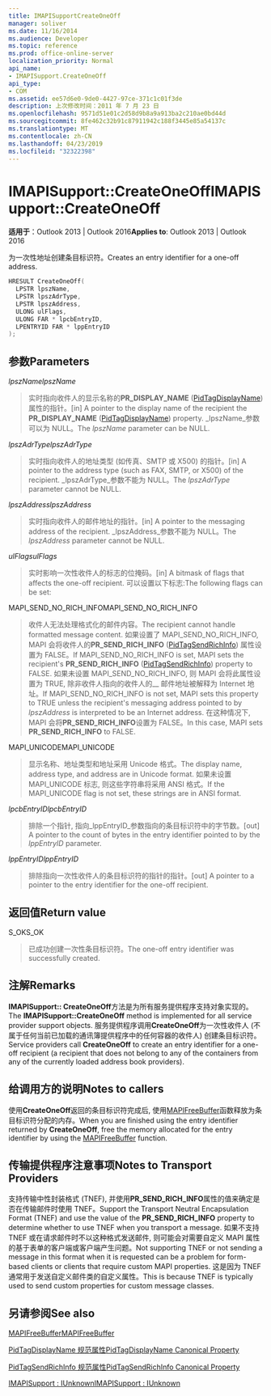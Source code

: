 ```yaml
---
title: IMAPISupportCreateOneOff
manager: soliver
ms.date: 11/16/2014
ms.audience: Developer
ms.topic: reference
ms.prod: office-online-server
localization_priority: Normal
api_name:
- IMAPISupport.CreateOneOff
api_type:
- COM
ms.assetid: ee57d6e0-9de0-4427-97ce-371c1c01f3de
description: 上次修改时间：2011 年 7 月 23 日
ms.openlocfilehash: 9571d51e01c2d58d9b8a9a913ba2c210ae0bd44d
ms.sourcegitcommit: 8fe462c32b91c87911942c188f3445e85a54137c
ms.translationtype: MT
ms.contentlocale: zh-CN
ms.lasthandoff: 04/23/2019
ms.locfileid: "32322398"
---
```

# <a name="imapisupportcreateoneoff"></a><span data-ttu-id="b3891-103">IMAPISupport::CreateOneOff</span><span class="sxs-lookup"><span data-stu-id="b3891-103">IMAPISupport::CreateOneOff</span></span>

  
  
<span data-ttu-id="b3891-104">**适用于**：Outlook 2013 | Outlook 2016</span><span class="sxs-lookup"><span data-stu-id="b3891-104">**Applies to**: Outlook 2013 | Outlook 2016</span></span> 
  
<span data-ttu-id="b3891-105">为一次性地址创建条目标识符。</span><span class="sxs-lookup"><span data-stu-id="b3891-105">Creates an entry identifier for a one-off address.</span></span>
  
```cpp
HRESULT CreateOneOff(
  LPSTR lpszName,
  LPSTR lpszAdrType,
  LPSTR lpszAddress,
  ULONG ulFlags,
  ULONG FAR * lpcbEntryID,
  LPENTRYID FAR * lppEntryID
);
```

## <a name="parameters"></a><span data-ttu-id="b3891-106">参数</span><span class="sxs-lookup"><span data-stu-id="b3891-106">Parameters</span></span>

 <span data-ttu-id="b3891-107">_lpszName_</span><span class="sxs-lookup"><span data-stu-id="b3891-107">_lpszName_</span></span>
  
> <span data-ttu-id="b3891-108">实时指向收件人的显示名称的**PR_DISPLAY_NAME** ([PidTagDisplayName](pidtagdisplayname-canonical-property.md)) 属性的指针。</span><span class="sxs-lookup"><span data-stu-id="b3891-108">[in] A pointer to the display name of the recipient the **PR_DISPLAY_NAME** ([PidTagDisplayName](pidtagdisplayname-canonical-property.md)) property.</span></span> <span data-ttu-id="b3891-109">_lpszName_参数可以为 NULL。</span><span class="sxs-lookup"><span data-stu-id="b3891-109">The  _lpszName_ parameter can be NULL.</span></span> 
    
 <span data-ttu-id="b3891-110">_lpszAdrType_</span><span class="sxs-lookup"><span data-stu-id="b3891-110">_lpszAdrType_</span></span>
  
> <span data-ttu-id="b3891-111">实时指向收件人的地址类型 (如传真、SMTP 或 X500) 的指针。</span><span class="sxs-lookup"><span data-stu-id="b3891-111">[in] A pointer to the address type (such as FAX, SMTP, or X500) of the recipient.</span></span> <span data-ttu-id="b3891-112">_lpszAdrType_参数不能为 NULL。</span><span class="sxs-lookup"><span data-stu-id="b3891-112">The  _lpszAdrType_ parameter cannot be NULL.</span></span> 
    
 <span data-ttu-id="b3891-113">_lpszAddress_</span><span class="sxs-lookup"><span data-stu-id="b3891-113">_lpszAddress_</span></span>
  
> <span data-ttu-id="b3891-114">实时指向收件人的邮件地址的指针。</span><span class="sxs-lookup"><span data-stu-id="b3891-114">[in] A pointer to the messaging address of the recipient.</span></span> <span data-ttu-id="b3891-115">_lpszAddress_参数不能为 NULL。</span><span class="sxs-lookup"><span data-stu-id="b3891-115">The  _lpszAddress_ parameter cannot be NULL.</span></span> 
    
 <span data-ttu-id="b3891-116">_ulFlags_</span><span class="sxs-lookup"><span data-stu-id="b3891-116">_ulFlags_</span></span>
  
> <span data-ttu-id="b3891-117">实时影响一次性收件人的标志的位掩码。</span><span class="sxs-lookup"><span data-stu-id="b3891-117">[in] A bitmask of flags that affects the one-off recipient.</span></span> <span data-ttu-id="b3891-118">可以设置以下标志:</span><span class="sxs-lookup"><span data-stu-id="b3891-118">The following flags can be set:</span></span>
    
<span data-ttu-id="b3891-119">MAPI_SEND_NO_RICH_INFO</span><span class="sxs-lookup"><span data-stu-id="b3891-119">MAPI_SEND_NO_RICH_INFO</span></span> 
  
> <span data-ttu-id="b3891-120">收件人无法处理格式化的邮件内容。</span><span class="sxs-lookup"><span data-stu-id="b3891-120">The recipient cannot handle formatted message content.</span></span> <span data-ttu-id="b3891-121">如果设置了 MAPI_SEND_NO_RICH_INFO, MAPI 会将收件人的**PR_SEND_RICH_INFO** ([PidTagSendRichInfo](pidtagsendrichinfo-canonical-property.md)) 属性设置为 FALSE。</span><span class="sxs-lookup"><span data-stu-id="b3891-121">If MAPI_SEND_NO_RICH_INFO is set, MAPI sets the recipient's **PR_SEND_RICH_INFO** ([PidTagSendRichInfo](pidtagsendrichinfo-canonical-property.md)) property to FALSE.</span></span> <span data-ttu-id="b3891-122">如果未设置 MAPI_SEND_NO_RICH_INFO, 则 MAPI 会将此属性设置为 TRUE, 除非收件人指向的收件人的__ 邮件地址被解释为 Internet 地址。</span><span class="sxs-lookup"><span data-stu-id="b3891-122">If MAPI_SEND_NO_RICH_INFO is not set, MAPI sets this property to TRUE unless the recipient's messaging address pointed to by  _lpszAddress_ is interpreted to be an Internet address.</span></span> <span data-ttu-id="b3891-123">在这种情况下, MAPI 会将**PR_SEND_RICH_INFO**设置为 FALSE。</span><span class="sxs-lookup"><span data-stu-id="b3891-123">In this case, MAPI sets **PR_SEND_RICH_INFO** to FALSE.</span></span> 
    
<span data-ttu-id="b3891-124">MAPI_UNICODE</span><span class="sxs-lookup"><span data-stu-id="b3891-124">MAPI_UNICODE</span></span> 
  
> <span data-ttu-id="b3891-125">显示名称、地址类型和地址采用 Unicode 格式。</span><span class="sxs-lookup"><span data-stu-id="b3891-125">The display name, address type, and address are in Unicode format.</span></span> <span data-ttu-id="b3891-126">如果未设置 MAPI_UNICODE 标志, 则这些字符串将采用 ANSI 格式。</span><span class="sxs-lookup"><span data-stu-id="b3891-126">If the MAPI_UNICODE flag is not set, these strings are in ANSI format.</span></span>
    
 <span data-ttu-id="b3891-127">_lpcbEntryID_</span><span class="sxs-lookup"><span data-stu-id="b3891-127">_lpcbEntryID_</span></span>
  
> <span data-ttu-id="b3891-128">排除一个指针, 指向_lppEntryID_参数指向的条目标识符中的字节数。</span><span class="sxs-lookup"><span data-stu-id="b3891-128">[out] A pointer to the count of bytes in the entry identifier pointed to by the  _lppEntryID_ parameter.</span></span> 
    
 <span data-ttu-id="b3891-129">_lppEntryID_</span><span class="sxs-lookup"><span data-stu-id="b3891-129">_lppEntryID_</span></span>
  
> <span data-ttu-id="b3891-130">排除指向一次性收件人的条目标识符的指针的指针。</span><span class="sxs-lookup"><span data-stu-id="b3891-130">[out] A pointer to a pointer to the entry identifier for the one-off recipient.</span></span>
    
## <a name="return-value"></a><span data-ttu-id="b3891-131">返回值</span><span class="sxs-lookup"><span data-stu-id="b3891-131">Return value</span></span>

<span data-ttu-id="b3891-132">S_OK</span><span class="sxs-lookup"><span data-stu-id="b3891-132">S_OK</span></span> 
  
> <span data-ttu-id="b3891-133">已成功创建一次性条目标识符。</span><span class="sxs-lookup"><span data-stu-id="b3891-133">The one-off entry identifier was successfully created.</span></span>
    
## <a name="remarks"></a><span data-ttu-id="b3891-134">注解</span><span class="sxs-lookup"><span data-stu-id="b3891-134">Remarks</span></span>

<span data-ttu-id="b3891-135">**IMAPISupport:: CreateOneOff**方法是为所有服务提供程序支持对象实现的。</span><span class="sxs-lookup"><span data-stu-id="b3891-135">The **IMAPISupport::CreateOneOff** method is implemented for all service provider support objects.</span></span> <span data-ttu-id="b3891-136">服务提供程序调用**CreateOneOff**为一次性收件人 (不属于任何当前已加载的通讯簿提供程序中的任何容器的收件人) 创建条目标识符。</span><span class="sxs-lookup"><span data-stu-id="b3891-136">Service providers call **CreateOneOff** to create an entry identifier for a one-off recipient (a recipient that does not belong to any of the containers from any of the currently loaded address book providers).</span></span> 
  
## <a name="notes-to-callers"></a><span data-ttu-id="b3891-137">给调用方的说明</span><span class="sxs-lookup"><span data-stu-id="b3891-137">Notes to callers</span></span>

<span data-ttu-id="b3891-138">使用**CreateOneOff**返回的条目标识符完成后, 使用[MAPIFreeBuffer](mapifreebuffer.md)函数释放为条目标识符分配的内存。</span><span class="sxs-lookup"><span data-stu-id="b3891-138">When you are finished using the entry identifier returned by **CreateOneOff**, free the memory allocated for the entry identifier by using the [MAPIFreeBuffer](mapifreebuffer.md) function.</span></span> 
  
## <a name="notes-to-transport-providers"></a><span data-ttu-id="b3891-139">传输提供程序注意事项</span><span class="sxs-lookup"><span data-stu-id="b3891-139">Notes to Transport Providers</span></span>

<span data-ttu-id="b3891-140">支持传输中性封装格式 (TNEF), 并使用**PR_SEND_RICH_INFO**属性的值来确定是否在传输邮件时使用 TNEF。</span><span class="sxs-lookup"><span data-stu-id="b3891-140">Support the Transport Neutral Encapsulation Format (TNEF) and use the value of the **PR_SEND_RICH_INFO** property to determine whether to use TNEF when you transport a message.</span></span> <span data-ttu-id="b3891-141">如果不支持 TNEF 或在请求邮件时不以这种格式发送邮件, 则可能会对需要自定义 MAPI 属性的基于表单的客户端或客户端产生问题。</span><span class="sxs-lookup"><span data-stu-id="b3891-141">Not supporting TNEF or not sending a message in this format when it is requested can be a problem for form-based clients or clients that require custom MAPI properties.</span></span> <span data-ttu-id="b3891-142">这是因为 TNEF 通常用于发送自定义邮件类的自定义属性。</span><span class="sxs-lookup"><span data-stu-id="b3891-142">This is because TNEF is typically used to send custom properties for custom message classes.</span></span> 
  
## <a name="see-also"></a><span data-ttu-id="b3891-143">另请参阅</span><span class="sxs-lookup"><span data-stu-id="b3891-143">See also</span></span>



[<span data-ttu-id="b3891-144">MAPIFreeBuffer</span><span class="sxs-lookup"><span data-stu-id="b3891-144">MAPIFreeBuffer</span></span>](mapifreebuffer.md)
  
[<span data-ttu-id="b3891-145">PidTagDisplayName 规范属性</span><span class="sxs-lookup"><span data-stu-id="b3891-145">PidTagDisplayName Canonical Property</span></span>](pidtagdisplayname-canonical-property.md)
  
[<span data-ttu-id="b3891-146">PidTagSendRichInfo 规范属性</span><span class="sxs-lookup"><span data-stu-id="b3891-146">PidTagSendRichInfo Canonical Property</span></span>](pidtagsendrichinfo-canonical-property.md)
  
[<span data-ttu-id="b3891-147">IMAPISupport : IUnknown</span><span class="sxs-lookup"><span data-stu-id="b3891-147">IMAPISupport : IUnknown</span></span>](imapisupportiunknown.md)

